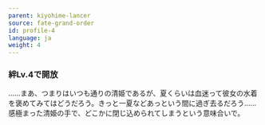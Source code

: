 ```yaml
---
parent: kiyohime-lancer
source: fate-grand-order
id: profile-4
language: ja
weight: 4
---
```


### 絆Lv.4で開放

……まあ、つまりはいつも通りの清姫であるが、夏くらいは血迷って彼女の水着を褒めてみてはどうだろう。きっと一夏などあっという間に過ぎ去るだろう……感極まった清姫の手で、どこかに閉じ込められてしまうという意味合いで。
